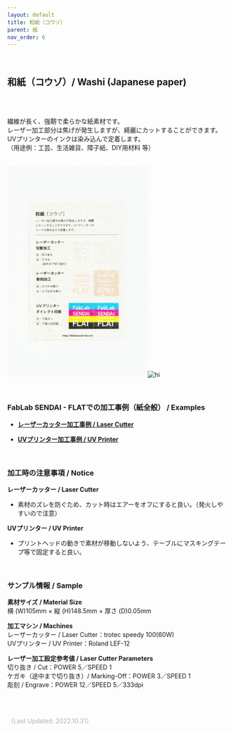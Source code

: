 ```yaml
---
layout: default
title: 和紙（コウゾ）
parent: 紙
nav_order: 6
---
```

<br>

## 和紙（コウゾ）/ Washi (Japanese paper)
<br><br>

繊維が長く、強靭で柔らかな紙素材です。<br>
レーザー加工部分は焦げが発生しますが、綺麗にカットすることができます。<br>
UVプリンターのインクは染み込んで定着します。<br>
（用途例：工芸、生活雑貨、障子紙、DIY用材料 等）
<br>
<br>

<img src="assets/23_washi_1.png" width="320" alt="hi" class="inline"/><img src="assets/23_washi_2.png" width="320" alt="hi" class="inline"/>

<br>

### **FabLab SENDAI - FLATでの加工事例（紙全般） / Examples**

* [**レーザーカッター加工事例 / Laser Cutter**](https://www.flickr.com/search/?user_id=96175517%40N02&sort=date-taken-desc&safe_search=1&view_all=1&tags=paperlc)

* [**UVプリンター加工事例 / UV Printer**](https://www.flickr.com/search/?user_id=96175517%40N02&sort=date-taken-desc&safe_search=1&view_all=1&tags=paperuv)

<br>

### **加工時の注意事項 / Notice**

**レーザーカッター / Laser Cutter**
* 素材のズレを防ぐため、カット時はエアーをオフにすると良い。（発火しやすいので注意）<br>

**UVプリンター / UV Printer**
* プリントヘッドの動きで素材が移動しないよう、テーブルにマスキングテープ等で固定すると良い。<br>

<br>

### **サンプル情報 / Sample**

**素材サイズ / Material Size**<br>
横 (W)105mm × 縦 (H)148.5mm × 厚さ (D)0.05mm<br>

**加工マシン / Machines**<br>
レーザーカッター / Laser Cutter：trotec speedy 100(60W)<br>
UVプリンター / UV Printer：Roland LEF-12<br>

**レーザー加工設定参考値 / Laser Cutter Parameters**<br>
切り抜き / Cut：POWER 5／SPEED 1<br>
ケガキ（途中まで切り抜き）/ Marking-Off：POWER 3／SPEED 1<br>
彫刻 / Engrave：POWER 12／SPEED 5／333dpi<br>

<br><br>

<span style="color: #B2B2B2">
（Last Updated: 2022.10.31）
</span>
